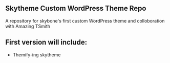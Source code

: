 ## Skytheme Custom WordPress Theme Repo

A repository for skybone's first custom WordPress theme and colloboration with Amazing TSmith

## First version will include:

- Themify-ing skytheme 


